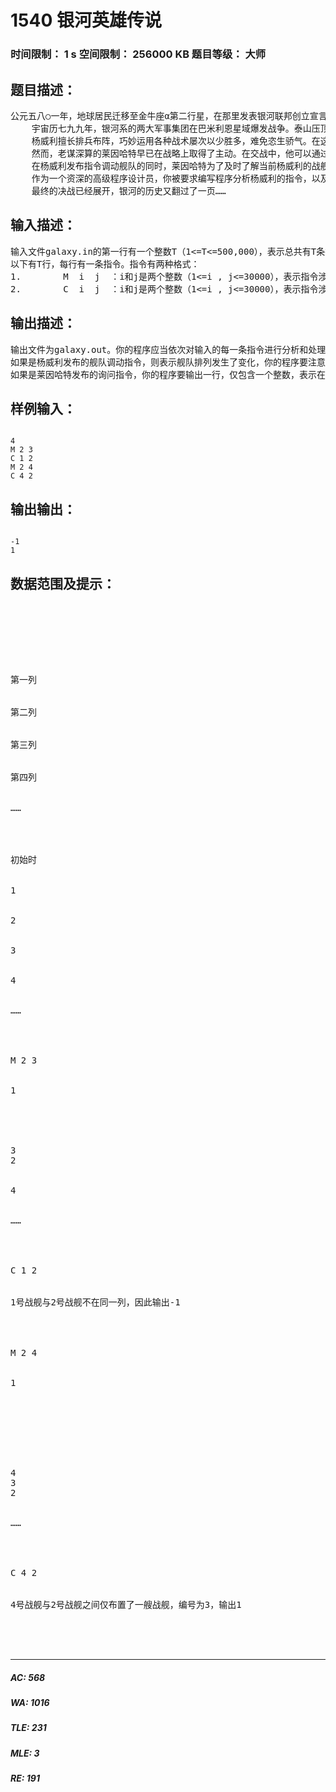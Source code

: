# 1540 银河英雄传说   
### 时间限制： 1 s     空间限制： 256000 KB     题目等级： 大师  
## 题目描述：  

<pre>
公元五八○一年，地球居民迁移至金牛座α第二行星，在那里发表银河联邦创立宣言，同年改元为宇宙历元年，并开始向银河系深处拓展。
    宇宙历七九九年，银河系的两大军事集团在巴米利恩星域爆发战争。泰山压顶集团派宇宙舰队司令莱因哈特率领十万余艘战舰出征，气吞山河集团点名将杨威利组织麾下三万艘战舰迎敌。
    杨威利擅长排兵布阵，巧妙运用各种战术屡次以少胜多，难免恣生骄气。在这次决战中，他将巴米利恩星域战场划分成30000列，每列依次编号为1, 2, …, 30000。之后，他把自己的战舰也依次编号为1, 2, …, 30000，让第i号战舰处于第i列(i = 1, 2, …, 30000)，形成“一字长蛇阵”，诱敌深入。这是初始阵形。当进犯之敌到达时，杨威利会多次发布合并指令，将大部分战舰集中在某几列上，实施密集攻击。合并指令为M i j，含义为让第i号战舰所在的整个战舰队列，作为一个整体（头在前尾在后）接至第j号战舰所在的战舰队列的尾部。显然战舰队列是由处于同一列的一个或多个战舰组成的。合并指令的执行结果会使队列增大。
    然而，老谋深算的莱因哈特早已在战略上取得了主动。在交战中，他可以通过庞大的情报网络随时监听杨威利的舰队调动指令。
    在杨威利发布指令调动舰队的同时，莱因哈特为了及时了解当前杨威利的战舰分布情况，也会发出一些询问指令：C i j。该指令意思是，询问电脑，杨威利的第i号战舰与第j号战舰当前是否在同一列中，如果在同一列中，那么它们之间布置有多少战舰。
    作为一个资深的高级程序设计员，你被要求编写程序分析杨威利的指令，以及回答莱因哈特的询问。
    最终的决战已经展开，银河的历史又翻过了一页……
</pre>
  
  
## 输入描述：  

<pre>
输入文件galaxy.in的第一行有一个整数T（1<=T<=500,000），表示总共有T条指令。
以下有T行，每行有一条指令。指令有两种格式：
1.        M  i  j  ：i和j是两个整数（1<=i , j<=30000），表示指令涉及的战舰编号。该指令是莱因哈特窃听到的杨威利发布的舰队调动指令，并且保证第i号战舰与第j号战舰不在同一列。
2.        C  i  j  ：i和j是两个整数（1<=i , j<=30000），表示指令涉及的战舰编号。该指令是莱因哈特发布的询问指令。
</pre>
  
  
## 输出描述：  

<pre>
输出文件为galaxy.out。你的程序应当依次对输入的每一条指令进行分析和处理：
如果是杨威利发布的舰队调动指令，则表示舰队排列发生了变化，你的程序要注意到这一点，但是不要输出任何信息；
如果是莱因哈特发布的询问指令，你的程序要输出一行，仅包含一个整数，表示在同一列上，第i号战舰与第j号战舰之间布置的战舰数目。如果第i号战舰与第j号战舰当前不在同一列上，则输出-1。
</pre>
  
  
## 样例输入：  

<pre><code>
4
M 2 3
C 1 2
M 2 4
C 4 2
</code></pre>
  
  
## 输出输出：  

<pre><code>
-1
1
</code></pre>
  
  
## 数据范围及提示：  

<pre>




 


第一列


第二列


第三列


第四列


……




初始时


1


2


3


4


……




M 2 3


1


 


3
2


4


……




C 1 2


1号战舰与2号战舰不在同一列，因此输出-1




M 2 4


1


 


 


4
3
2


……




C 4 2


4号战舰与2号战舰之间仅布置了一艘战舰，编号为3，输出1




</pre>
  
  
***  

##### AC: 568  
##### WA: 1016  
##### TLE: 231  
##### MLE: 3  
##### RE: 191  
